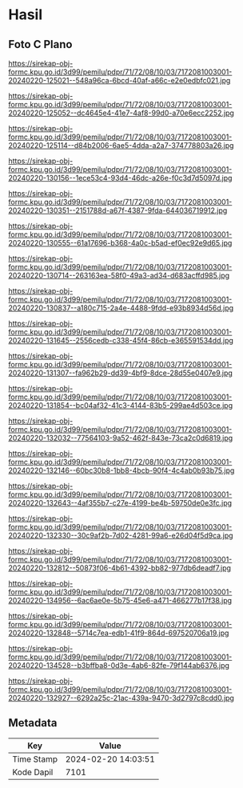 # Hasil

## Foto C Plano

https://sirekap-obj-formc.kpu.go.id/3d99/pemilu/pdpr/71/72/08/10/03/7172081003001-20240220-125021--548a96ca-6bcd-40af-a66c-e2e0edbfc021.jpg

https://sirekap-obj-formc.kpu.go.id/3d99/pemilu/pdpr/71/72/08/10/03/7172081003001-20240220-125052--dc4645e4-41e7-4af8-99d0-a70e6ecc2252.jpg

https://sirekap-obj-formc.kpu.go.id/3d99/pemilu/pdpr/71/72/08/10/03/7172081003001-20240220-125114--d84b2006-6ae5-4dda-a2a7-374778803a26.jpg

https://sirekap-obj-formc.kpu.go.id/3d99/pemilu/pdpr/71/72/08/10/03/7172081003001-20240220-130156--1ece53c4-93d4-46dc-a26e-f0c3d7d5097d.jpg

https://sirekap-obj-formc.kpu.go.id/3d99/pemilu/pdpr/71/72/08/10/03/7172081003001-20240220-130351--2151788d-a67f-4387-9fda-644036719912.jpg

https://sirekap-obj-formc.kpu.go.id/3d99/pemilu/pdpr/71/72/08/10/03/7172081003001-20240220-130555--61a17696-b368-4a0c-b5ad-ef0ec92e9d65.jpg

https://sirekap-obj-formc.kpu.go.id/3d99/pemilu/pdpr/71/72/08/10/03/7172081003001-20240220-130714--263163ea-58f0-49a3-ad34-d683acffd985.jpg

https://sirekap-obj-formc.kpu.go.id/3d99/pemilu/pdpr/71/72/08/10/03/7172081003001-20240220-130837--a180c715-2a4e-4488-9fdd-e93b8934d56d.jpg

https://sirekap-obj-formc.kpu.go.id/3d99/pemilu/pdpr/71/72/08/10/03/7172081003001-20240220-131645--2556cedb-c338-45f4-86cb-e365591534dd.jpg

https://sirekap-obj-formc.kpu.go.id/3d99/pemilu/pdpr/71/72/08/10/03/7172081003001-20240220-131307--fa962b29-dd39-4bf9-8dce-28d55e0407e9.jpg

https://sirekap-obj-formc.kpu.go.id/3d99/pemilu/pdpr/71/72/08/10/03/7172081003001-20240220-131854--bc04af32-41c3-4144-83b5-299ae4d503ce.jpg

https://sirekap-obj-formc.kpu.go.id/3d99/pemilu/pdpr/71/72/08/10/03/7172081003001-20240220-132032--77564103-9a52-462f-843e-73ca2c0d6819.jpg

https://sirekap-obj-formc.kpu.go.id/3d99/pemilu/pdpr/71/72/08/10/03/7172081003001-20240220-132146--60bc30b8-1bb8-4bcb-90f4-4c4ab0b93b75.jpg

https://sirekap-obj-formc.kpu.go.id/3d99/pemilu/pdpr/71/72/08/10/03/7172081003001-20240220-132643--4af355b7-c27e-4199-be4b-59750de0e3fc.jpg

https://sirekap-obj-formc.kpu.go.id/3d99/pemilu/pdpr/71/72/08/10/03/7172081003001-20240220-132330--30c9af2b-7d02-4281-99a6-e26d04f5d9ca.jpg

https://sirekap-obj-formc.kpu.go.id/3d99/pemilu/pdpr/71/72/08/10/03/7172081003001-20240220-132812--50873f06-4b61-4392-bb82-977db6deadf7.jpg

https://sirekap-obj-formc.kpu.go.id/3d99/pemilu/pdpr/71/72/08/10/03/7172081003001-20240220-134956--6ac6ae0e-5b75-45e6-a471-466277b17f38.jpg

https://sirekap-obj-formc.kpu.go.id/3d99/pemilu/pdpr/71/72/08/10/03/7172081003001-20240220-132848--5714c7ea-edb1-41f9-864d-697520706a19.jpg

https://sirekap-obj-formc.kpu.go.id/3d99/pemilu/pdpr/71/72/08/10/03/7172081003001-20240220-134528--b3bffba8-0d3e-4ab6-82fe-79f144ab6376.jpg

https://sirekap-obj-formc.kpu.go.id/3d99/pemilu/pdpr/71/72/08/10/03/7172081003001-20240220-132927--6292a25c-21ac-439a-9470-3d2797c8cdd0.jpg


## Metadata

| Key        | Value               |
| ---------- | ------------------- |
| Time Stamp | 2024-02-20 14:03:51 |
| Kode Dapil | 7101                |



